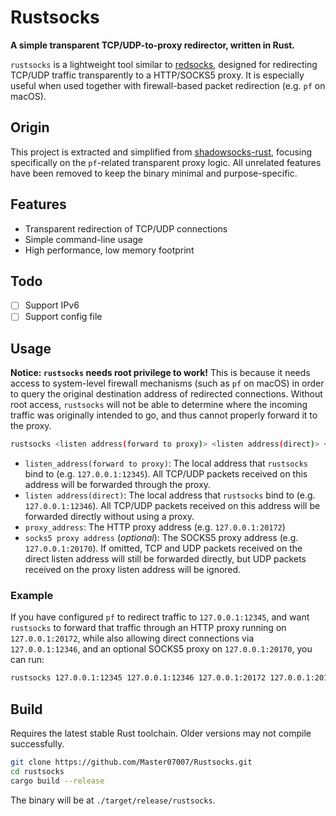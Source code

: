 # Rustsocks

**A simple transparent TCP/UDP-to-proxy redirector, written in Rust.**

`rustsocks` is a lightweight tool similar to [redsocks](https://github.com/darkk/redsocks), designed for redirecting TCP/UDP traffic transparently to a HTTP/SOCKS5 proxy. It is especially useful when used together with firewall-based packet redirection (e.g. `pf` on macOS).

## Origin
This project is extracted and simplified from [shadowsocks-rust](https://github.com/shadowsocks/shadowsocks-rust), focusing specifically on the `pf`-related transparent proxy logic. All unrelated features have been removed to keep the binary minimal and purpose-specific.

## Features
- Transparent redirection of TCP/UDP connections
- Simple command-line usage
- High performance, low memory footprint

## Todo
- [ ] Support IPv6
- [ ] Support config file

## Usage
**Notice: `rustsocks` needs root privilege to work!** This is because it needs access to system-level firewall mechanisms (such as `pf` on macOS) in order to query the original destination address of redirected connections.
Without root access, `rustsocks` will not be able to determine where the incoming traffic was originally intended to go, and thus cannot properly forward it to the proxy.
```sh
rustsocks <listen address(forward to proxy)> <listen address(direct)> <proxy address> <socks5 proxy address(optional)>
```
- `listen_address(forward to proxy)`: The local address that `rustsocks` bind to (e.g. `127.0.0.1:12345`). All TCP/UDP packets received on this address will be forwarded through the proxy.
- `listen address(direct)`: The local address that `rustsocks` bind to (e.g. `127.0.0.1:12346`). All TCP/UDP packets received on this address will be forwarded directly without using a proxy.
- `proxy_address`: The HTTP proxy address (e.g. `127.0.0.1:20172`)
- `socks5 proxy address` (*optional*): The SOCKS5 proxy address (e.g. `127.0.0.1:20170`). If omitted, TCP and UDP packets received on the direct listen address will still be forwarded directly, but UDP packets received on the proxy listen address will be ignored.

### Example
If you have configured `pf` to redirect traffic to `127.0.0.1:12345`,
and want `rustsocks` to forward that traffic through an HTTP proxy running on `127.0.0.1:20172`,
while also allowing direct connections via `127.0.0.1:12346`,
and an optional SOCKS5 proxy on `127.0.0.1:20170`, you can run:
```sh
rustsocks 127.0.0.1:12345 127.0.0.1:12346 127.0.0.1:20172 127.0.0.1:20170
```

## Build
Requires the latest stable Rust toolchain. Older versions may not compile successfully.
```sh
git clone https://github.com/Master07007/Rustsocks.git
cd rustsocks
cargo build --release
```
The binary will be at `./target/release/rustsocks`.
